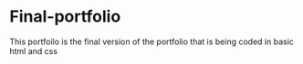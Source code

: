 # Final-portfolio
This portfoilo is the final version of the portfolio that is being coded in basic html and css
